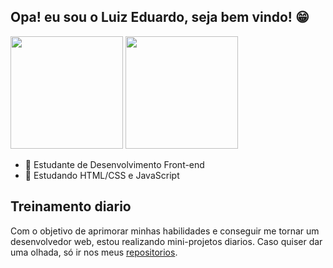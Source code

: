 ## Opa! eu sou o Luiz Eduardo, seja bem vindo! 😁
<div>
  <img height="180em" src="https://github-readme-stats.vercel.app/api?username=legss&show_icons=true&theme=tokyonight">
  <img height="180em" src="https://github-readme-stats.vercel.app/api/top-langs/?username=legss&theme=tokyonight">
</div>

<ul>
  <li> 🔭 Estudante de Desenvolvimento Front-end </li> 
  <li> 🌱 Estudando HTML/CSS e JavaScript </li>
</ul>

## Treinamento diario

Com o objetivo de aprimorar minhas habilidades e conseguir me tornar um desenvolvedor web, estou realizando mini-projetos diarios. Caso quiser dar uma olhada, só ir nos meus [repositorios](https://github.com/legss?tab=repositories).
